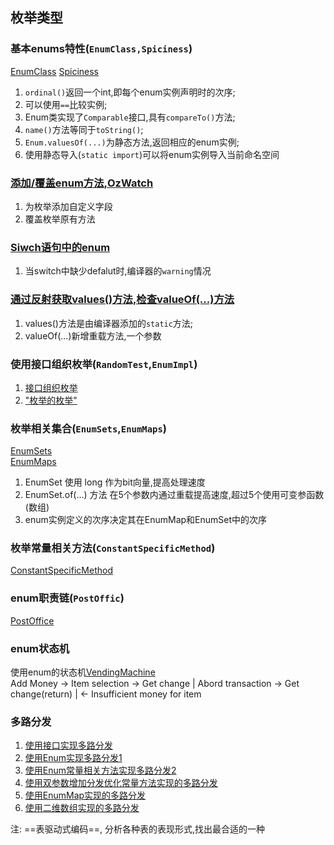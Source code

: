 ## 枚举类型

### 基本enums特性(`EnumClass,Spiciness`)

[EnumClass](./EnumClass.java) 
[Spiciness](./Spiciness.java)

1. `ordinal()`返回一个int,即每个enum实例声明时的次序;
2. 可以使用`==`比较实例;
3. Enum类实现了`Comparable`接口,具有`compareTo()`方法;
4. `name()`方法等同于`toString()`;
5. `Enum.valuesOf(...)`为静态方法,返回相应的enum实例;
6. 使用静态导入(`static import`)可以将enum实例导入当前命名空间

### [添加/覆盖enum方法,OzWatch](./OzWatch.java)

1. 为枚举添加自定义字段
2. 覆盖枚举原有方法

### [Siwch语句中的enum](./TrafficLight.java)

1. 当switch中缺少defalut时,编译器的`warning`情况

### [通过反射获取values()方法,检查valueOf(...)方法](./Reflection.java)

1. values()方法是由编译器添加的`static`方法;
2. valueOf(...)新增重载方法,一个参数

### 使用接口组织枚举(`RandomTest`,`EnumImpl`)

1. [接口组织枚举](./EnumImpl.java)
2. ["枚举的枚举"](./RandomTest.java)

### 枚举相关集合(`EnumSets`,`EnumMaps`)

[EnumSets](./EnumSets.java)  
[EnumMaps](./EnumMaps.java)  

1. EnumSet 使用 long 作为bit向量,提高处理速度
2. EnumSet.of(...) 方法 在5个参数内通过重载提高速度,超过5个使用可变参函数(数组)
3. enum实例定义的次序决定其在EnumMap和EnumSet中的次序

### 枚举常量相关方法(`ConstantSpecificMethod`)

[ConstantSpecificMethod](./ConstantSpecificMethod.java)

### enum职责链(`PostOffic`)

[PostOffice](./PostOffice.java)

### enum状态机

使用enum的状态机[VendingMachine](./VendingMachine.java)  
Add Money -> Item selection -> Get change
                |
             Abord transaction -> Get change(return)
                |
          <- Insufficient money for item

### 多路分发

1. [使用接口实现多路分发](./multiple/RoShamBo1.java)
2. [使用Enum实现多路分发1](./multiple/RoShamBo2.java)
3. [使用Enum常量相关方法实现多路分发2](./multiple/RoShamBo3.java)
4. [使用双参数增加分发优化常量方法实现的多路分发](./multiple/RoShamBo4.java)
5. [使用EnumMap实现的多路分发](./multiple/RoShamBo5.java)
6. [使用二维数组实现的多路分发](./multiple/RoShamBo6.java)

注: ==表驱动式编码==, 分析各种表的表现形式,找出最合适的一种



